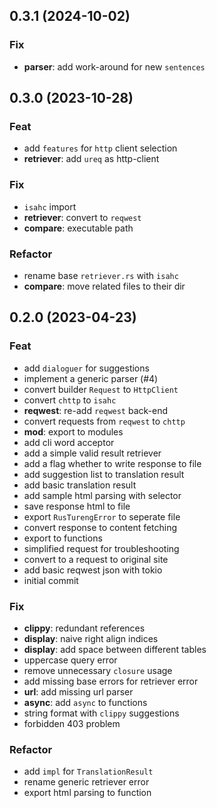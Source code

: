 ## 0.3.1 (2024-10-02)

### Fix

- **parser**: add work-around for new `sentences`

## 0.3.0 (2023-10-28)

### Feat

- add `features` for `http` client selection
- **retriever**: add `ureq` as http-client

### Fix

- `isahc` import
- **retriever**: convert to `reqwest`
- **compare**: executable path

### Refactor

- rename base `retriever.rs` with `isahc`
- **compare**: move related files to their dir

## 0.2.0 (2023-04-23)

### Feat

- add `dialoguer` for suggestions
- implement a generic parser (#4)
- convert builder `Request` to `HttpClient`
- convert `chttp` to `isahc`
- **reqwest**: re-add `reqwest` back-end
- convert requests from `reqwest` to `chttp`
- **mod**: export to modules
- add cli word acceptor
- add a simple valid result retriever
- add a flag whether to write response to file
- add suggestion list to translation result
- add basic translation result
- add sample html parsing with selector
- save response html to file
- export `RusTurengError` to seperate file
- convert response to content fetching
- export to functions
- simplified request for troubleshooting
- convert to a request to original site
- add basic reqwest json with tokio
- initial commit

### Fix

- **clippy**: redundant references
- **display**: naive right align indices
- **display**: add space between different tables
- uppercase query error
- remove unnecessary `closure` usage
- add missing base errors for retriever error
- **url**: add missing url parser
- **async**: add `async` to functions
- string format with `clippy` suggestions
- forbidden 403 problem

### Refactor

- add `impl` for `TranslationResult`
- rename generic retriever error
- export html parsing to function
